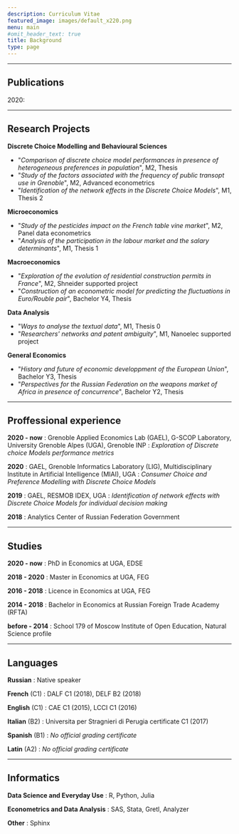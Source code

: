 ```yaml
---
description: Curriculum Vitae
featured_image: images/default_x220.png
menu: main
#omit_header_text: true
title: Background
type: page
---
```




<style>
table th:first-of-type {
    width: 25%;
}
table th:nth-of-type(2) {
    width: 75%;
}
</style>


<!--
---

## Centers of interest

* Behavioural Theories
* Discrete Choice Modelling (DCM)
* Preference Studies
* Econometrics
* Machine Learning (ML)
* Numerical Optimisation
* System Administration
* Workflow Managment
-->


---

## Publications

2020: 



---

## Research Projects

**Discrete Choice Modelling and Behavioural Sciences**
* "*Comparison of discrete choice model performances in presence of heterogeneous preferences in population*", M2, Thesis
* "*Study of the factors associated with the frequency of public transopt use in Grenoble*", M2, Advanced econometrics
* "*Identification of the network effects in the Discrete Choice Models*", M1, Thesis 2

**Microeconomics**
* "*Study of the pesticides impact on the French table vine market*", M2, Panel data econometrics
* "*Analysis of the participation in the labour market and the salary determinants*", M1, Thesis 1

**Macroeconomics**
* "*Exploration of the evolution of residential construction permits in France*", M2, Shneider supported project
* "*Construction of an econometric model for predicting the fluctuations in Euro/Rouble pair*", Bachelor Y4, Thesis

**Data Analysis**
* "*Ways to analyse the textual data*", M1, Thesis 0
* "*Researchers' networks and patent ambiguity*", M1, Nanoelec supported project

**General Economics**
* "*History and future of economic developpment of the European Union*", Bachelor Y3, Thesis
* "*Perspectives for the Russian Federation on the weapons market of Africa in presence of concurrence*", Bachelor Y2, Thesis



---

## Proffessional experience

**2020 - now**
: Grenoble Applied Economics Lab (GAEL), G-SCOP Laboratory, University Grenoble Alpes (UGA), Grenoble INP
: *Exploration of Discrete choice Models performance metrics*

**2020**
: GAEL, Grenoble Informatics Laboratory (LIG), Multidisciplinary Institute in Artificial Intelligence (MIAI), UGA
: *Consumer Choice and Preference Modelling with Discrete Choice Models*

**2019**
: GAEL, RESMOB IDEX, UGA
: *Identification of network effects with Discrete Choice Models for individual decision making*

**2018**
: Analytics Center of Russian Federation Government



---

## Studies

**2020 - now**
: PhD in Economics at UGA, EDSE

**2018 - 2020**
: Master in Economics at UGA, FEG

**2016 - 2018**
: Licence in Economics at UGA, FEG

**2014 - 2018**
: Bachelor in Economics at Russian Foreign Trade Academy (RFTA)

**before - 2014**
: School 179 of Moscow Institute of Open Education, Natural Science profile



---

## Languages

**Russian**
: Native speaker

**French** (C1)
: DALF C1 (2018), DELF B2 (2018)

**English** (C1)
: CAE C1 (2015), LCCI C1 (2016)

**Italian** (B2)
: Universita per Stragnieri di Perugia certificate C1 (2017)

**Spanish** (B1)
: *No official grading certificate*

**Latin** (A2)
: *No official grading certificate*



---

## Informatics

**Data Science and Everyday Use**
: R, Python, Julia

**Econometrics and Data Analysis**
: SAS, Stata, Gretl, Analyzer

**Other**
: Sphinx